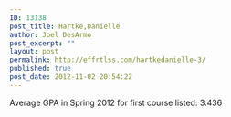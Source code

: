 ```yaml
---
ID: 13138
post_title: Hartke,Danielle
author: Joel DesArmo
post_excerpt: ""
layout: post
permalink: http://effrtlss.com/hartkedanielle-3/
published: true
post_date: 2012-11-02 20:54:22
---
```

<p>Average GPA in Spring 2012 for first course listed: 3.436</p>